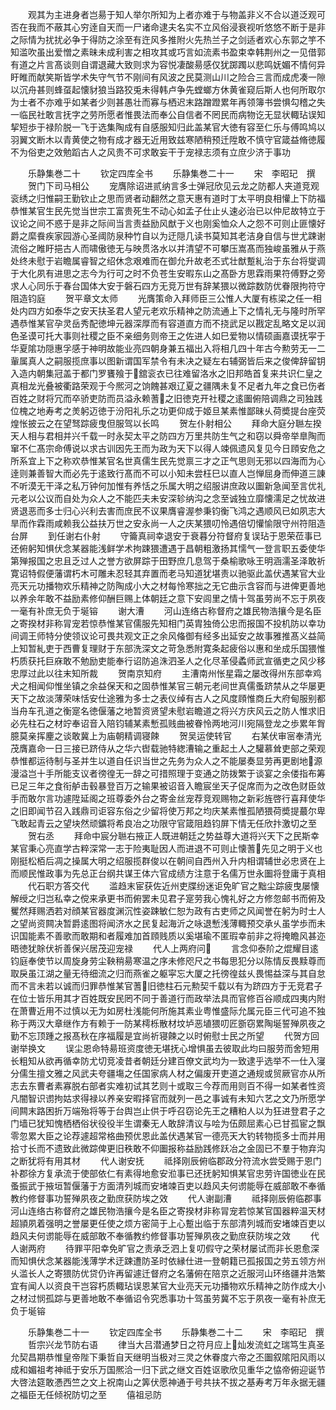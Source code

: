 <!-- { "loadSidebar": true } -->
　　观其为主进身者岂昜于知人举尔所知为上者亦难于与物盖非义不合以道泛观可否在我而不蔽其心穷逹自天而一尸诸命逮夫名实不立风俗浸衰视听悠悠不断于是非之际情为扰扰必争于得防之涂至有迕风多推附火先热兰子之剑适者欢心东郭之竽不知滥吹虽出爱憎之素昧未成利害之相攻其或巧言如流素书盈束幸韩荆州之一见借郭有道之片言髙谈则自谓退藏大致则求为容悦凄酸昜感仅犹踯躅以悲鸣妩媚不情何异盱睢而献笑斯皆学术失守气节不刚间有风波之民莫测山川之险合三言而成虎凑一隙以沉舟甚则蜂虿起懐豺狼当路狡兎未得韩卢争先螳螂方休黄雀窥后斯人也何所取尔为士者不亦难乎如某者少则甚愚壮而寡与栖迟末路蹭蹬累年再领簿书尝惧勾稽之失一临民社敢言抚字之劳所愿者惟畏法而奉公自信者不罔民而病物讫无显状輙玷误知挈短歩于禄阶脱一飞于选集陶成有自感服知归此盖某官大徳有容至仁乐与傅鸣鸠以羽翼文断木以青黄使之物有成才器无近用致兹寒陋稍预迁陞敢不慎守官箴益脩徳履不为俗吏之效勉蹈古人之风贵不可求敢妄干于宠禄志须有立庶少济于事功










　　乐静集巻二十
　　钦定四库全书
　　乐静集巻二十一
　　宋　李昭玘　撰
　　贺门下司马相公
　　宠膺除诏进贰纳言多士弹冠欣见云龙之防都人夹道竞观衮绣之归惟嗣王勤钦止之思而贤者动翻然之意天惠有道时丁太平明良相懽上下防福恭惟某官生民先觉当世宗工富贵死生不动心如孟子仕止乆速必治已以仲尼故特立于议论之间不惑于是非之际间当言责益励风猷于义也刚奚恤众人之怨不可则止匪懐好爵之縻飬疾家园游心圣阈防泉种竹自以为迂隠几读书莫知其老洁身自信与世尤踈谢流俗之睢盱挹古人而啸傲徳无与映贯洛水以并清望不可攀压嵩髙而独峻虽雅从于燕处终未慰于岩瞻属睿智之绍休念艰难而在御允升故老丕式壮猷蹔糺治于东台将燮调于大化夙有进思之志今为行可之时不负苍生安暇东山之髙卧方思霖雨果符傅野之旁求人心同乐于春台国体大安于磐石四方无竞万世有辞某猥以微踪数防优眷限拘符守阻造钧庭
　　贺平章文太师
　　光膺策命入拜师臣三公惟人大厦有栋梁之任一相处内四方如泰华之安天扶圣君人望元老欢乐精神之防流通上下之情礼无与隆时所罕遇恭惟某官孕灵岳秀配徳坤元器深厚而有容道直方而不挠武足以戡定乱略文足以润色圣谟可托大事则社稷之臣不亲细务则帝王之佐进人如巳爱物以情硕画嘉谟抚寜于华夏隂功隠惠孚感于神明故能业亮四朝身兼五福出入将相几四十年古今勲劳无一二軰属真人之嗣服揽庶事以图新谓国军禁令有未决之疑左右辅弼皆后来之俊俾辞留钥入造内朝集冠盖于都门罗饔飱于舘衮衣已往难留洛水之旧邦皓首复来共识仁皇之真相龙光叠被衢路荣观于今熈河之饷餽甚艰辽夏之疆隅未复不足者九年之食已伤者百姓之财将冗而卒骄吏防而员溢永赖蓍之旧徳克开社稷之逺圗俯陪调鼎之司独践位槐之地寿考之羙躬迈徳于汾阳礼乐之功更仰成于姬旦某素惟鄙昧乆荷奬提台座荧煌怅披云之在望驽踪疲曳但服驾以长鸣
　　贺左仆射相公
　　拜命大庭分聮左揆天人相与君相并兴千载一时永契太平之防四方万里共防生气之和窃以舜帝举臯陶而窜不仁髙宗命傅说以求古训因先王而为政为天下以得人竦佩遗风复见今日頋安危之所系宜上下之称欢恭惟某官名世真儒生民先觉禀三才之正气思则无邪以四海而为心逹则兼善智大而必先于逺致行髙而不可以小知未尝枉巳以直人岂惮屈身而伸道三諌不听漠无干泽之私万钟何加惟有养恬之乐属大明之绍服讲庶政以圗新急闻至言优礼元老以公议而自处为众人之不能匹夫未安深轸纳沟之念至诚独立靡懐濡足之忧故进贤退恶而多士归心兴利去害而庶民不议果膺睿渥参秉钧衡飞鸿之遇顺风已如夙志大旱而作霖雨咸赖我公益扶万世之安永尚一人之庆某猥叨怜遇倍切懽愉限守州符阻造台屏
　　到任谢右仆射
　　守籥真祠幸退安于衰暮分符督府复误玷于恩荣莅事已还俯躬知惧伏念某器能浅鲜学术拘踈猥遭遇于昌朝粗激扬其懦气一登言职五委使华第殚报国之忠且乏过人之誉方欲屏踪于田野庶几息驾于桑榆歌咏王明涵濡圣泽敢祈寛诏特假便藩谓朽木可雕未忍轻其弃置而老马知道犹堪责以驰驱此盖伏遇某官大业亮天元功播物欢乐精神之防陶成小大之材每怜寒拙之无它曲示含容而与进俾更善地以养余年敢不益励素修仰酬巨赐上体朝廷之意下安闾里之情十驾虽劳尚不忘于夙夜一毫有补庶无负于埏镕
　　谢大漕
　　河山连络古称督府之雄民物浩攘今是名臣之寄揆材非称冐宠若惊恭惟某官儒服先知相门英胄独倚公忠而报国不投机防以幸功间调王师特分使领议论可畏共观文正之余风偹御有经多出延安之故事雅推髙义益简上知暂糺吏于西曹复理财于东部洗深文之苛急悉附寛条起疲俗以惠和坐成乐国猥惟朽质获托巨庥敢不勉励吏能奉行诏防追洙泗圣人之化尽革侵蟊师武宣循吏之风少移忠厚过此以往末知所裁
　　贺南京知府
　　主漕南州怅星霜之屡改得州东部幸鸡犬之相闻仰惟坐镇之余益保天和之固恭惟某官三朝元老间世真儒蚤跻禁从之华屡更天下之故淡薄荣味恬安仕途雅为多士之表仪绰有古人之风度頋惟商丘大府甸服别都当舟车孔道之衡寔名徳偃藩之地暂资贤望未慰岩瞻道之将兴方庆风云之防人惟求旧必先柱石之材竚奉诏音入陪钧辅某素慙孤贱曲被眷怜两地河川宛隔登龙之歩累年胷臆莫亲挥麈之谈敢冀上为庙朝精调寝餗
　　贺吴运使转官
　　右某伏审宻奉清光茂膺嘉命一日三接已跻侍从之华六辔载驰特緫漕输之重起土人之驩慕耸吏部之荣观恭惟都运待制与圣并生以道自任识当世之先务为众人之不能屡奏显劳再更剧地源漫溢岂十手所能支议者徬徨无一辞之可措照理于变通之防拨繁于谈宴之余偻指布筹已足三年之食衔舻击毂暴登百万之输果被诏音入瞻宸坐天子促席而为之改色财臣敛手而敢尔言功遽陞延阁之班尊委外台之寄金丝宠荐竞观赐物之新彩旌啓行喜拜使华之旧即闻节召入践鼎司讵容东俗之少留将使万邦之均庆某素惟孤陋猥荷奬提蕞尔卑飞敢起青云之望块然顽鑛将希良冶之功限守官箴阻趋钧屏下情无任欣抃激切之至
　　贺右丞
　　拜命中宸分聮右掖正人既进朝廷之势益尊大道将兴天下之民斯幸某官秉心亮直学古粹深常一志于险夷耻因人而进退不可则止懐蓍先见之明于义也刚挺松栢后凋之操属大明之绍服揽群俊以在朝间自西州入升内相谓辅世必忠贤在上而顺民惟政事为先总正台纲共谋王体六官成绩方注意于名儒万世永圗将登庸于真相
　　代石职方答交代
　　滥趋末宦获佐近州吏牒纷迷讵免旷官之黜尘踪疲曳屡懐解绶之归岂私幸之傥来承更书而俯罢未见君子寔劳我心愧礼好之方修忽邮书而俯及矍然拜赐洒若对顔某官器度渊沉性姿踈敏仁恕为政有古吏师之风闻誉在躬为时士人之望尚资闗决暂爵逺图将闻济水之民复起海沂之咏退慙浅薄輙预交承乆虽学歩而未识国能素不善歌而敢期和者履难加首頋贱质以奚堪瑜不匿瑕幸前非之将掩瞻风甚迩晤徳犹賖伏祈善保兴居茂迎宠禄
　　代人上两府问
　　言念仰泰阶之焜耀目逺钧庭奉使节以周旋身劳尘鞅稍昜寒温之序未修咫尺之书每思犯分以陈情反畏黩尊而取戾虽江湖之量无待细流之归而燕雀之躯寜忘大厦之托徬徨兹乆畏惕益深与其自怠而不言未若以诚而归罪恭惟某官蓍旧徳柱石元勲契千载以有为跻四方于无竞君子在位士皆乐用其才百姓既安民罔不同于善道行而政举法具而官修百谷顺成四夷内附在萧曹近用不过慎以无为如房杜浅能何所施其素业粤惟盛际允属元臣三代可追不独称于两汉大章继作方有赖于一防某樗栎散材坟垆恶埴猥叨匠斵窃累陶埏誓殚夙夜之勤不忘顶踵之报髙秋在序福履是宜尚祈寝餗之以时俯慰士民之所望
　　代贺方回谢举换文
　　误尘恩命特昜班资度徳无堪抚心增惧虽去彼取此均曰服劳而舍短用长粗知从欲再循幸防尤切竞凌昔者朝廷分建百僚文武均为一致逮乎选举不一仕入寖分儒生擅文雅之风武夫夸疆塲之任国家病人材之偏废开吏道之通规或贸厥官亦从所志去东曹者素寡脱右部者实难初试其艺则十或取三今荐而用则百不得一如某者性资凡闇智识谫拘姑求得禄以养亲安暇择官而就列一邑之事诚有未知六艺之文乃所愿学间闗末路困折万端殆将等于台舆岂止供于呼召窃论先王之糟粕人以为狂进登君子之门墙已犹知愧栖栖俗状役役半生谓秦无人敢辞清议与哙为伍颇屈素心已甘孤宦之飘零忽累大臣之论荐遽超常格曲预优恩此盖伏遇某官一德亮天大钓转物揽多士而并用拾寸长而不遗致此微踪俾更旧秩敢不仰圗报称益励践修跃冶之金固已不羣于物弃沟之断犹将有用其材
　　代人谢安抚
　　祗择刚辰俯临郡政分符流水尝受赐于恩门补郡徐方复承流于使部依仁有素得地愈安涖事已还抚躬知惧某官忠劳许国徳业在民蚤振武于掖垣暂偃藩于方面清列城而安堵竦百吏以趋风夫何谫能辱在威部敢不奉循教约修督事功誓殚夙夜之勤庶获防埃之效
　　代人谢副漕
　　祗择刚辰俯临郡事河山连络古称督府之雄民物浩攘今是名臣之寄揆材非称冐宠若惊某官国器粹温天材超頴夙着强明之誉屡更任使之烦方密简于上心蹔出临于东部清列城而安堵竦百吏以趋风夫何谫能辱在威部敢不奉循教约修督事功誓殚夙夜之勤庶获防埃之效
　　代人谢两府
　　待罪平阳幸免旷官之责承乏泗上复叨假守之荣材屡试而非长恩愈深而知惧伏念某器能浅薄学术迂踈遭防圣时依縁仕进一登朝籍已孤报国之劳五领方州乆滥长人之寄猥防优贷仍许再留遽迁督府之名藩俯在陪京之近服河山环络疆井浩繁宜有闻人以资良干岂容朽质輙玷误恩某官大业亮天元功播物欢乐精神之防作成大小之材过悯孤踪与更善地敢不奉循诏令究悉事功十驾虽劳冀不忘于夙夜一毫有补庶无负于埏镕


　　乐静集巻二十一
　　钦定四库全书
　　乐静集巻二十二
　　宋　李昭玘　撰
　　哲宗兴龙节防右语
　　律当大吕潜通梦日之符月应上灿发流虹之瑞笃生真圣允契昌期恭惟皇帝陛下秉哲自天继明当极对三灵之休眷度六帝之丕圗叙隂阳风雨以成和媚祖考神祗于安乐万国熈洽一归下武之继文百姓讴歌欣见重华之恊帝俯迎诞节大啓法筵敢慿西竺之文上祝南山之筭伏愿神通于号共扶不拔之基寿考万年永据无疆之福臣无任倾祝防切之至
　　僖祖忌防
